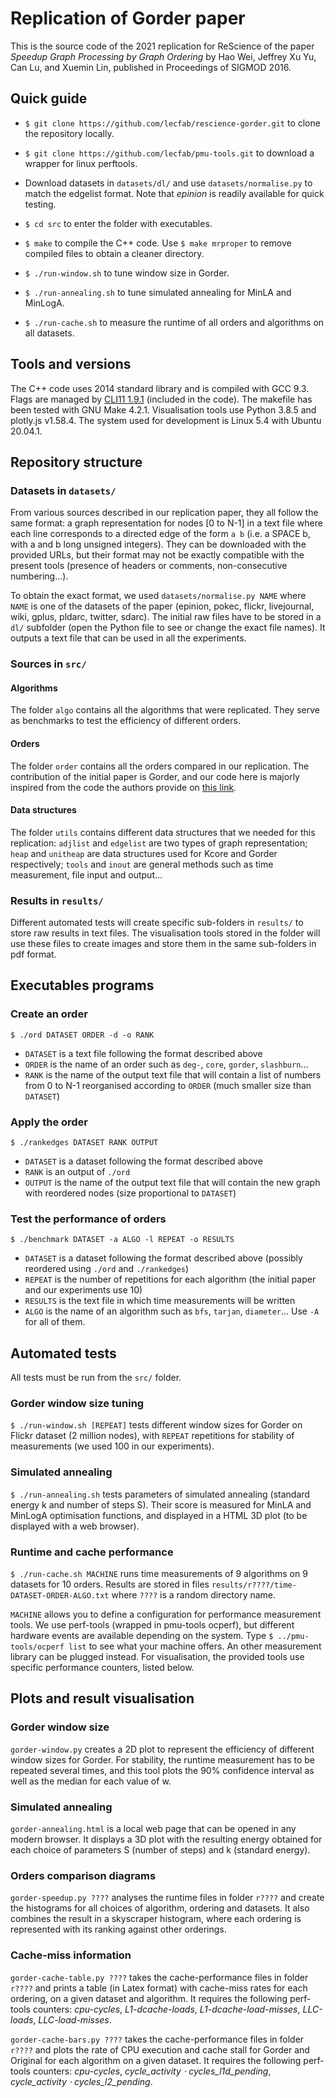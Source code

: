 # Replication of Gorder paper

This is the source code of the 2021 replication for ReScience of the paper _Speedup Graph Processing by Graph Ordering_ by Hao Wei, Jeffrey Xu Yu, Can Lu, and Xuemin Lin, published in Proceedings of SIGMOD 2016.


## Quick guide
* `$ git clone https://github.com/lecfab/rescience-gorder.git` to clone the repository locally.

* `$ git clone https://github.com/lecfab/pmu-tools.git` to download a wrapper for linux perftools.

* Download datasets in `datasets/dl/` and use `datasets/normalise.py` to match the edgelist format. Note that _epinion_ is readily available for quick testing.

* `$ cd src` to enter the folder with executables.

* `$ make` to compile the C++ code. Use `$ make mrproper` to remove compiled files to obtain a cleaner directory.

* `$ ./run-window.sh` to tune window size in Gorder.

* `$ ./run-annealing.sh` to tune simulated annealing for MinLA and MinLogA.

* `$ ./run-cache.sh` to measure the runtime of all orders and algorithms on all datasets.

## Tools and versions
The C++ code uses 2014 standard library and is compiled with GCC 9.3. Flags are managed by [CLI11 1.9.1](https://github.com/CLIUtils/CLI11) (included in the code). The makefile has been tested with GNU Make 4.2.1. Visualisation tools use Python 3.8.5 and plotly.js v1.58.4. The system used for development is Linux 5.4 with Ubuntu 20.04.1.


## Repository structure
### Datasets in `datasets/`
From various sources described in our replication paper, they all follow the same format: a graph representation for nodes [0 to N-1] in a text file where each line corresponds to a directed edge of the form `a b` (i.e. a SPACE b, with a and b long unsigned integers). They can be downloaded with the provided URLs, but their format may not be exactly compatible with the present tools (presence of headers or comments, non-consecutive numbering...).

To obtain the exact format, we used `datasets/normalise.py NAME` where `NAME` is one of the datasets of the paper (epinion, pokec, flickr, livejournal, wiki, gplus, pldarc, twitter, sdarc). The initial raw files have to be stored in a `dl/` subfolder (open the Python file to see or change the exact file names). It outputs a text file that can be used in all the experiments.

### Sources in `src/`
#### Algorithms
The folder `algo` contains all the algorithms that were replicated. They serve as benchmarks to test the efficiency of different orders.

#### Orders
The folder `order` contains all the orders compared in our replication. The contribution of the initial paper is Gorder, and our code here is majorly inspired from the code the authors provide on [this link](https://github.com/datourat/Gorder).

#### Data structures
The folder `utils` contains different data structures that we needed for this replication: `adjlist` and `edgelist` are two types of graph representation; `heap` and `unitheap` are data structures used for Kcore and Gorder respectively; `tools` and `inout` are general methods such as time measurement, file input and output...

### Results in `results/`
Different automated tests will create specific sub-folders in `results/` to store raw results in text files. The visualisation tools stored in the folder will use these files to create images and store them in the same sub-folders in pdf format.


## Executables programs

### Create an order
`$ ./ord DATASET ORDER -d -o RANK`

-   `DATASET` is a text file following the format described above
-   `ORDER` is the name of an order such as `deg-`, `core`, `gorder`, `slashburn`...
-   `RANK` is the name of the output text file that will contain a list of numbers from 0 to N-1 reorganised according to `ORDER` (much smaller size than `DATASET`)

### Apply the order
`$ ./rankedges DATASET RANK OUTPUT`

-   `DATASET` is a dataset following the format described above
-   `RANK` is an output of `./ord`
-   `OUTPUT` is the name of the output text file that will contain the new graph with reordered nodes (size proportional to `DATASET`)

### Test the performance of orders
`$ ./benchmark DATASET -a ALGO -l REPEAT -o RESULTS`

-   `DATASET` is a dataset following the format described above (possibly reordered using `./ord` and `./rankedges`)
-   `REPEAT` is the number of repetitions for each algorithm (the initial paper and our experiments use 10)
-   `RESULTS` is the text file in which time measurements will be written
-   `ALGO` is the name of an algorithm such as `bfs`, `tarjan`, `diameter`... Use `-A` for all of them.


## Automated tests
All tests must be run from the `src/` folder.

### Gorder window size tuning
`$ ./run-window.sh [REPEAT]` tests different window sizes for Gorder on Flickr dataset (2 million nodes), with `REPEAT` repetitions for stability of measurements (we used 100 in our experiments).

### Simulated annealing
`$ ./run-annealing.sh` tests parameters of simulated annealing (standard energy k and number of steps S). Their score is measured for MinLA and MinLogA optimisation functions, and displayed in a HTML 3D plot (to be displayed with a web browser).

### Runtime and cache performance
`$ ./run-cache.sh MACHINE` runs time measurements of 9 algorithms on 9 datasets for 10 orders. Results are stored in files `results/r????/time-DATASET-ORDER-ALGO.txt` where `????` is a random directory name.

`MACHINE` allows you to define a configuration for performance measurement tools. We use perf-tools (wrapped in pmu-tools ocperf), but different hardware events are available depending on the system. Type `$ ../pmu-tools/ocperf list` to see what your machine offers. An other measurement library can be plugged instead. For visualisation, the provided tools use specific performance counters, listed below.


## Plots and result visualisation

### Gorder window size
`gorder-window.py` creates a 2D plot to represent the efficiency of different window sizes for Gorder. For stability, the runtime measurement has to be repeated several times, and this tool plots the 90% confidence interval as well as the median for each value of w.

### Simulated annealing
`gorder-annealing.html` is a local web page that can be opened in any modern browser. It displays a 3D plot with the resulting energy obtained for each choice of parameters S (number of steps) and k (standard energy).

### Orders comparison diagrams
`gorder-speedup.py ????` analyses the runtime files in folder `r????` and create the histograms for all choices of algorithm, ordering and datasets. It also combines the result in a skyscraper histogram, where each ordering is represented with its ranking against other orderings.

### Cache-miss information
`gorder-cache-table.py ????` takes the cache-performance files in folder `r????` and prints a table (in Latex format) with cache-miss rates for each ordering, on a given dataset and algorithm. It requires the following perf-tools counters: _cpu-cycles_, _L1-dcache-loads_, _L1-dcache-load-misses_, _LLC-loads_, _LLC-load-misses_.

`gorder-cache-bars.py ????` takes the cache-performance files in folder `r????` and plots the rate of CPU execution and cache stall for Gorder and Original for each algorithm on a given dataset. It requires the following perf-tools counters: _cpu-cycles_, _cycle_activity ⋅ cycles_l1d_pending_, _cycle_activity ⋅ cycles_l2_pending_.
